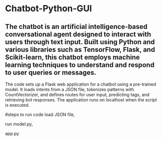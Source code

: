# Chatbot-Python-GUI

The chatbot is an artificial intelligence-based conversational agent designed to interact with users through text input. Built using Python and various libraries such as TensorFlow, Flask, and Scikit-learn, this chatbot employs machine learning techniques to understand and respond to user queries or messages.
----------------------------------------------------------------------------------------------------------------------------------------------------------------
The code sets up a Flask web application for a chatbot using a pre-trained model. It loads intents from a JSON file, tokenizes patterns with CountVectorizer, and defines routes for user input, predicting tags, and retrieving bot responses. The application runs on localhost when the script is executed.


#steps to run code
load JSON file,

run model.py,

app.py

